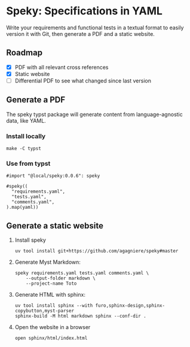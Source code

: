 # Speky: Specifications in YAML

Write your requirements and functional tests in a textual format to easily version it with Git,
then generate a PDF and a static website.

## Roadmap
- [x] PDF with all relevant cross references
- [x] Static website
- [ ] Differential PDF to see what changed since last version

## Generate a PDF

The speky typst package will generate content from language-agnostic data, like YAML.

### Install locally

```shell
make -C typst
```

### Use from typst

```typst
#import "@local/speky:0.0.6": speky

#speky((
  "requirements.yaml",
  "tests.yaml",
  "comments.yaml",
).map(yaml))
```

## Generate a static website

1. Install speky
   ```shell
   uv tool install git+https://github.com/agagniere/speky#master
   ```
1. Generate Myst Markdown:
   ```shell
   speky requirements.yaml tests.yaml comments.yaml \
	   --output-folder markdown \
	   --project-name Toto
   ```
1. Generate HTML with sphinx:
   ```shell
   uv tool install sphinx --with furo,sphinx-design,sphinx-copybutton,myst-parser
   sphinx-build -M html markdown sphinx --conf-dir .
   ```
1. Open the website in a browser
   ```shell
   open sphinx/html/index.html
   ```

